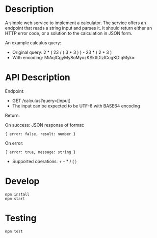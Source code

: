 # Description

A simple web service to implement a calculator. The service offers an endpoint that reads a string input and parses it. It should return either an HTTP error code, or a solution to the calculation in JSON form.

An example calculus query:
- Original query: 2 \* \( 23 / \( 3 \* 3 \) \) \- 23 \* \( 2 \* 3 \)
- With encoding: MiAqICgyMy8oMyozKSktIDIzICogKDIqMyk=

# API Description

Endpoint:

- GET /calculus?query=[input]
- The input can be expected to be UTF-8 with BASE64 encoding

Return:

On success: JSON response of format:

```
{ error: false, result: number }
```

On error:

```
{ error: true, message: string }
```
                          
- Supported operations: + - * / ( )

# Develop


```
npm install
npm start
```

# Testing

```
npm test
```

